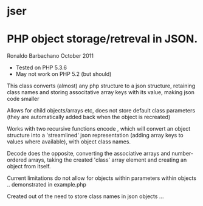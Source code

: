 jser
====
PHP object storage/retreval in JSON.
====================================

Ronaldo Barbachano
October 2011

* Tested on PHP 5.3.6
* May not work on PHP 5.2 (but should)

 This class converts (almost) any php structure to a json structure, retaining
 class names and storing associtative array keys with its value, making json code
 smaller 
 
 Allows for child objects/arrays etc, does not store default class parameters (they
 are automatically added back when the object is recreated)

 Works with two recursive functions encode , which will convert an object
 structure into a 'streamlined' json representation (adding array keys to values where 
 available), with object class names.
 
 Decode does the opposite, converting the associative arrays and number-ordered arrays,
 taking the created 'class' array element and creating an object from itself.

 Current limitations do not allow for objects within parameters within objects .. 
 demonstrated in example.php

 Created out of the need to store class names in json objects ...
